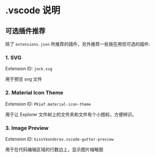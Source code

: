 # .vscode 说明

## 可选插件推荐

除了 `extensions.json` 所推荐的插件，另外推荐一些我在用但可选的插件:

### 1. SVG

Extension ID: `jock.svg` 

用于预览 svg 文件

### 2. Material Icon Theme

Extension ID: `PKief.material-icon-theme`

用于让 Explorer 文件树上的文件夹和文件有个小图标，方便辨识。

### 3. Image Preview

Extension ID: `kisstkondoros.vscode-gutter-preview`

用于在代码编辑区域的行数边上，显示图片缩略图